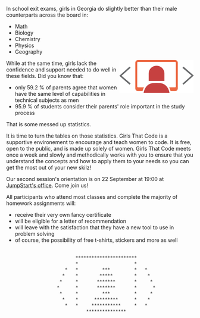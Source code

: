 In school exit exams, girls in Georgia do slightly better than their male counterparts across the board in:
* Math
* Biology
* Chemistry
* Physics
* Geography

<img align="right" alt="Girls That Code Logo" title="Girls That Code Logo" src="images/girlsthatcode200px.png" />

While at the same time, girls lack the confidence and support needed to do well in these fields.
Did you know that:
* only 59.2 % of parents agree that women have the same level of capabilities in technical subjects as men
* 95.9 % of students consider their parents' role important in the study process

That is some messed up statistics.

It is time to turn the tables on those statistics. Girls That Code is a supportive environement to encourage and teach women to code. It is free, open to the public, and is made up solely of women. Girls That Code meets once a week and slowly and methodically works with you to ensure that you understand the concepts and how to apply them to your needs so you can get the most out of your new skilz!

Our second session's orientation is on 22 September at 19:00 at [JumpStart's office](http://maps.ge/s/SkUe). Come join us!

All participants who attend most classes and complete the majority of homework assignments will:
* receive their very own fancy certificate
* will be eligible for a letter of recommendation
* will leave with the satisfaction that they have a new tool to use in problem solving
* of course, the possibility of free t-shirts, stickers and more as well

```

                          ***********************
                          *                     *  
                      *   *         ***         *   *
                     *    *        *****        *    *
                    *     *       *******       *     *
                   *      *       *******       *      *
                    *     *         ***         *     *
                     *    *      *********      *    *
                      *   *     ***********     *   *
                              ***************

```

